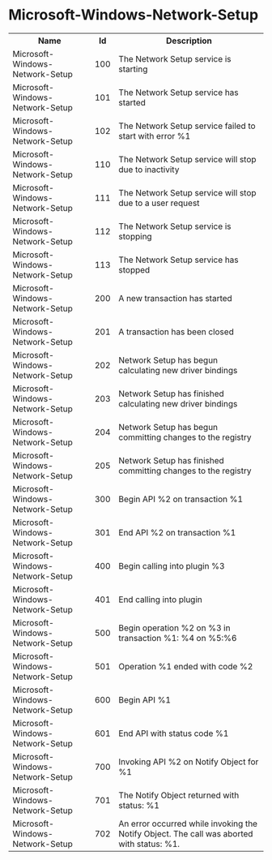 # Microsoft-Windows-Network-Setup

<table>
<colgroup><col/><col/><col/></colgroup>
<tr><th>Name</th><th>Id</th><th>Description</th></tr>
<tr><td>Microsoft-Windows-Network-Setup</td><td>100</td><td>The Network Setup service is starting</td></tr>
<tr><td>Microsoft-Windows-Network-Setup</td><td>101</td><td>The Network Setup service has started</td></tr>
<tr><td>Microsoft-Windows-Network-Setup</td><td>102</td><td>The Network Setup service failed to start with error %1</td></tr>
<tr><td>Microsoft-Windows-Network-Setup</td><td>110</td><td>The Network Setup service will stop due to inactivity</td></tr>
<tr><td>Microsoft-Windows-Network-Setup</td><td>111</td><td>The Network Setup service will stop due to a user request</td></tr>
<tr><td>Microsoft-Windows-Network-Setup</td><td>112</td><td>The Network Setup service is stopping</td></tr>
<tr><td>Microsoft-Windows-Network-Setup</td><td>113</td><td>The Network Setup service has stopped</td></tr>
<tr><td>Microsoft-Windows-Network-Setup</td><td>200</td><td>A new transaction has started</td></tr>
<tr><td>Microsoft-Windows-Network-Setup</td><td>201</td><td>A transaction has been closed</td></tr>
<tr><td>Microsoft-Windows-Network-Setup</td><td>202</td><td>Network Setup has begun calculating new driver bindings</td></tr>
<tr><td>Microsoft-Windows-Network-Setup</td><td>203</td><td>Network Setup has finished calculating new driver bindings</td></tr>
<tr><td>Microsoft-Windows-Network-Setup</td><td>204</td><td>Network Setup has begun committing changes to the registry</td></tr>
<tr><td>Microsoft-Windows-Network-Setup</td><td>205</td><td>Network Setup has finished committing changes to the registry</td></tr>
<tr><td>Microsoft-Windows-Network-Setup</td><td>300</td><td>Begin API %2 on transaction %1</td></tr>
<tr><td>Microsoft-Windows-Network-Setup</td><td>301</td><td>End API %2 on transaction %1</td></tr>
<tr><td>Microsoft-Windows-Network-Setup</td><td>400</td><td>Begin calling into plugin %3</td></tr>
<tr><td>Microsoft-Windows-Network-Setup</td><td>401</td><td>End calling into plugin</td></tr>
<tr><td>Microsoft-Windows-Network-Setup</td><td>500</td><td>Begin operation %2 on %3 in transaction %1: %4 on %5:%6</td></tr>
<tr><td>Microsoft-Windows-Network-Setup</td><td>501</td><td>Operation %1 ended with code %2</td></tr>
<tr><td>Microsoft-Windows-Network-Setup</td><td>600</td><td>Begin API %1</td></tr>
<tr><td>Microsoft-Windows-Network-Setup</td><td>601</td><td>End API with status code %1</td></tr>
<tr><td>Microsoft-Windows-Network-Setup</td><td>700</td><td>Invoking API %2 on Notify Object for %1</td></tr>
<tr><td>Microsoft-Windows-Network-Setup</td><td>701</td><td>The Notify Object returned with status: %1</td></tr>
<tr><td>Microsoft-Windows-Network-Setup</td><td>702</td><td>An error occurred while invoking the Notify Object.  The call was aborted with status: %1.</td></tr>
</table>
